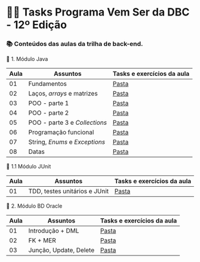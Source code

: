 # 👩‍💻 Tasks Programa Vem Ser da DBC - 12º Edição

### 📚 Conteúdos das aulas da trilha de back-end.

📂 1. Módulo Java

| Aula | Assuntos                       | Tasks e exercícios da aula                                                      |
| ---- | -------------------------------| ------------------------------------------------------------------------------- |
| 01   |  Fundamentos                   | [Pasta](https://github.com/leticiasantosgonc/vs12-back/tree/main/modulo-01-java/aula-01/task-01) |
| 02   |  Laços, _arrays_ e matrizes    | [Pasta](https://github.com/leticiasantosgonc/vs12-back/tree/main/modulo-01-java/aula-02) |
| 03   |  POO - parte 1                 | [Pasta](https://github.com/leticiasantosgonc/vs12-back/tree/main/modulo-01-java/aula-03) |
| 04   |  POO - parte 2                 | [Pasta](https://github.com/leticiasantosgonc/vs12-back/tree/main/modulo-01-java/aula-04) |
| 05   |  POO - parte 3 e _Collections_ | [Pasta](https://github.com/leticiasantosgonc/vs12-back/tree/main/modulo-01-java/aula-05) |
| 06   |  Programação funcional         | [Pasta](https://github.com/leticiasantosgonc/vs12-back/tree/main/modulo-01-java/aula-06/exercicios) |
| 07   |  String, _Enums_ e _Exceptions_| [Pasta](https://github.com/leticiasantosgonc/vs12-back/tree/main/modulo-01-java/aula-07/exercicios) |
| 08   |  Datas                         | [Pasta]() |

📂 1.1 Módulo JUnit

| Aula | Assuntos                      | Tasks e exercícios da aula                                               |
| ---- | ----------------------------- | ------------------------------------------------------------------------ |
| 01   | TDD, testes unitários e JUnit | [Pasta](https://github.com/leticiasantosgonc/vs12-back/tree/main/modulo-01-1-junit/conta-corrente4) |

📂 2. Módulo BD Oracle

| Aula | Assuntos                      | Tasks e exercícios da aula                                               |
| ---- | ----------------------------- | ------------------------------------------------------------------------ |
| 01   | Introdução + DML              | [Pasta](https://github.com/leticiasantosgonc/vs12-back/tree/main/modulo-02/aula-01) |
| 02   | FK + MER                      | [Pasta](https://github.com/leticiasantosgonc/vs12-back/tree/main/modulo-02/aula-02) |
| 03   | Junção, Update, Delete        | [Pasta](https://github.com/leticiasantosgonc/vs12-back/tree/main/modulo-02/aula-03) |

